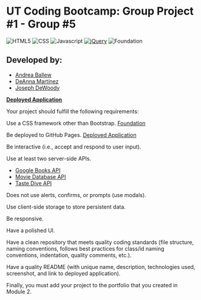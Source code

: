 # UT Coding Bootcamp: Group Project #1 - Group #5

![HTML5](https://img.shields.io/badge/HTML5-orange)
![CSS](https://img.shields.io/badge/CSS-blue)
![Javascript](https://img.shields.io/badge/Javascript-yellow)
[![jQuery](https://img.shields.io/badge/jQuery-blue)](https://jquery.com/)
![Foundation](https://img.shields.io/badge/-Foundation-orange)


## Developed by: ##
* [Andrea Ballew](https://github.com/andytheelf)
* [DeAnna Martinez](https://github.com/deannapi) 
* [Joseph DeWoody](https://github.com/jpd61)

**[Deployed Application](https://ut-project-1-group-5.github.io/project-1-group-5/)**

Your project should fulfill the following requirements:

Use a CSS framework other than Bootstrap.
[Foundation](https://get.foundation/)

Be deployed to GitHub Pages. [Deployed Application](https://ut-project-1-group-5.github.io/project-1-group-5/)

Be interactive (i.e., accept and respond to user input).

Use at least two server-side APIs.
* [Google Books API](https://developers.google.com/books)
* [Movie Database API](https://developers.themoviedb.org/3)
* [Taste Dive API](https://tastedive.com/read/api)

Does not use alerts, confirms, or prompts (use modals).

Use client-side storage to store persistent data.

Be responsive.

Have a polished UI.

Have a clean repository that meets quality coding standards (file structure, naming conventions, follows best practices for class/id naming conventions, indentation, quality comments, etc.).

Have a quality README (with unique name, description, technologies used, screenshot, and link to deployed application).

Finally, you must add your project to the portfolio that you created in Module 2.

